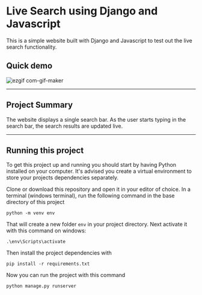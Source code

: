 # Live Search using Django and Javascript

This is a simple website built with Django and Javascript to test out the live search functionality.

## Quick demo

![ezgif com-gif-maker](https://user-images.githubusercontent.com/69041975/115993292-80c74880-a615-11eb-9e5e-00d729a1287f.gif)

---

## Project Summary

The website displays a single search bar. As the user starts typing in the search bar, the search results are updated live.

---

## Running this project

To get this project up and running you should start by having Python installed on your computer. It's advised you create a virtual environment to store your projects dependencies separately.

Clone or download this repository and open it in your editor of choice. In a terminal (windows terminal), run the following command in the base directory of this project

```
python -m venv env
```

That will create a new folder `env` in your project directory. Next activate it with this command on windows:

```
.\env\Scripts\activate
```

Then install the project dependencies with

```
pip install -r requirements.txt
```

Now you can run the project with this command

```
python manage.py runserver
```
